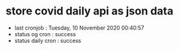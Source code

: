 # store covid daily api as json data

- last cronjob : Tuesday, 10 November 2020 00:40:57
- status og cron : success
- status daily cron : success
      
      